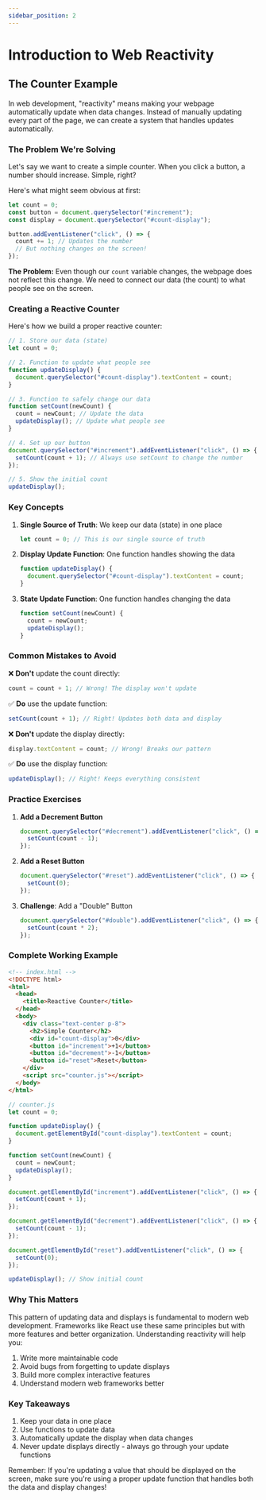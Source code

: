 ```yaml
---
sidebar_position: 2
---
```


# Introduction to Web Reactivity

## The Counter Example

In web development, "reactivity" means making your webpage automatically update when data changes. Instead of manually updating every part of the page, we can create a system that handles updates automatically.

### The Problem We're Solving

Let's say we want to create a simple counter. When you click a button, a number should increase. Simple, right?

Here's what might seem obvious at first:

```javascript
let count = 0;
const button = document.querySelector("#increment");
const display = document.querySelector("#count-display");

button.addEventListener("click", () => {
  count += 1; // Updates the number
  // But nothing changes on the screen!
});
```

**The Problem:** Even though our `count` variable changes, the webpage does not reflect this change. We need to connect our data (the count) to what people see on the screen.

### Creating a Reactive Counter

Here's how we build a proper reactive counter:

```javascript
// 1. Store our data (state)
let count = 0;

// 2. Function to update what people see
function updateDisplay() {
  document.querySelector("#count-display").textContent = count;
}

// 3. Function to safely change our data
function setCount(newCount) {
  count = newCount; // Update the data
  updateDisplay(); // Update what people see
}

// 4. Set up our button
document.querySelector("#increment").addEventListener("click", () => {
  setCount(count + 1); // Always use setCount to change the number
});

// 5. Show the initial count
updateDisplay();
```

### Key Concepts

1. **Single Source of Truth**: We keep our data (state) in one place

   ```javascript
   let count = 0; // This is our single source of truth
   ```

2. **Display Update Function**: One function handles showing the data

   ```javascript
   function updateDisplay() {
     document.querySelector("#count-display").textContent = count;
   }
   ```

3. **State Update Function**: One function handles changing the data

   ```javascript
   function setCount(newCount) {
     count = newCount;
     updateDisplay();
   }
   ```

### Common Mistakes to Avoid

❌ **Don't** update the count directly:

```javascript
count = count + 1; // Wrong! The display won't update
```

✅ **Do** use the update function:

```javascript
setCount(count + 1); // Right! Updates both data and display
```

❌ **Don't** update the display directly:

```javascript
display.textContent = count; // Wrong! Breaks our pattern
```

✅ **Do** use the display function:

```javascript
updateDisplay(); // Right! Keeps everything consistent
```

### Practice Exercises

1. **Add a Decrement Button**

   ```javascript
   document.querySelector("#decrement").addEventListener("click", () => {
     setCount(count - 1);
   });
   ```

2. **Add a Reset Button**

   ```javascript
   document.querySelector("#reset").addEventListener("click", () => {
     setCount(0);
   });
   ```

3. **Challenge**: Add a "Double" Button

   ```javascript
   document.querySelector("#double").addEventListener("click", () => {
     setCount(count * 2);
   });
   ```

### Complete Working Example

```html
<!-- index.html -->
<!DOCTYPE html>
<html>
  <head>
    <title>Reactive Counter</title>
  </head>
  <body>
    <div class="text-center p-8">
      <h2>Simple Counter</h2>
      <div id="count-display">0</div>
      <button id="increment">+1</button>
      <button id="decrement">-1</button>
      <button id="reset">Reset</button>
    </div>
    <script src="counter.js"></script>
  </body>
</html>
```

```javascript
// counter.js
let count = 0;

function updateDisplay() {
  document.getElementById("count-display").textContent = count;
}

function setCount(newCount) {
  count = newCount;
  updateDisplay();
}

document.getElementById("increment").addEventListener("click", () => {
  setCount(count + 1);
});

document.getElementById("decrement").addEventListener("click", () => {
  setCount(count - 1);
});

document.getElementById("reset").addEventListener("click", () => {
  setCount(0);
});

updateDisplay(); // Show initial count
```

### Why This Matters

This pattern of updating data and displays is fundamental to modern web development. Frameworks like React use these same principles but with more features and better organization. Understanding reactivity will help you:

1. Write more maintainable code
2. Avoid bugs from forgetting to update displays
3. Build more complex interactive features
4. Understand modern web frameworks better

### Key Takeaways

1. Keep your data in one place
2. Use functions to update data
3. Automatically update the display when data changes
4. Never update displays directly - always go through your update functions

Remember: If you're updating a value that should be displayed on the screen, make sure you're using a proper update function that handles both the data and display changes!
